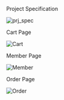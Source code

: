 Project Specification

![prj_spec](https://user-images.githubusercontent.com/93707418/169465399-cf49b113-e946-4e42-941f-7c61977b7749.jpg)

Cart Page

![Cart](https://user-images.githubusercontent.com/93707418/169469508-a907a35a-49ff-4a91-8f73-03de16dc2143.jpg)


Member Page

![Member](https://user-images.githubusercontent.com/93707418/169469767-6f310a76-798f-4880-bd3a-c764d3375a64.jpg)


Order Page

![Order](https://user-images.githubusercontent.com/93707418/169469784-4b571645-987d-43c9-a728-2a9ce01a1d13.jpg)
